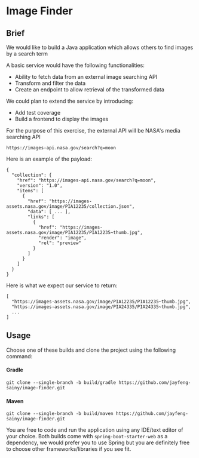 # Image Finder

## Brief
We would like to build a Java application which allows others to find images by a search term

A basic service would have the following functionalities:
- Ability to fetch data from an external image searching API
- Transform and filter the data
- Create an endpoint to allow retrieval of the transformed data

We could plan to extend the service by introducing:
- Add test coverage
- Build a frontend to display the images

For the purpose of this exercise, the external API will be NASA's media searching API

    https://images-api.nasa.gov/search?q=moon

Here is an example of the payload:

```
{
  "collection": {
    "href": "https://images-api.nasa.gov/search?q=moon",
    "version": "1.0",
    "items": [
      {
        "href": "https://images-assets.nasa.gov/image/PIA12235/collection.json",
        "data": [ ... ],
        "links": [
          {
            "href": "https://images-assets.nasa.gov/image/PIA12235/PIA12235~thumb.jpg",
            "render": "image",
            "rel": "preview"
          }
        ]
      }
    ]
  }
}
```

Here is what we expect our service to return:

```
[
  "https://images-assets.nasa.gov/image/PIA12235/PIA12235~thumb.jpg",
  "https://images-assets.nasa.gov/image/PIA24335/PIA24335~thumb.jpg",
  ...
]
```

## Usage
Choose one of these builds and clone the project using the following command:


#### Gradle
    git clone --single-branch -b build/gradle https://github.com/jayfeng-sainy/image-finder.git

#### Maven
    git clone --single-branch -b build/maven https://github.com/jayfeng-sainy/image-finder.git


You are free to code and run the application using any IDE/text editor of your choice. Both builds come with `spring-boot-starter-web` as a dependency, we would prefer you to use Spring but you are definitely free to choose other frameworks/libraries if you see fit.
